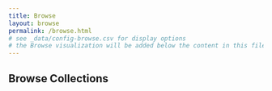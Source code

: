 ```yaml
---
title: Browse
layout: browse
permalink: /browse.html
# see _data/config-browse.csv for display options
# the Browse visualization will be added below the content in this file
---
```


## Browse Collections
